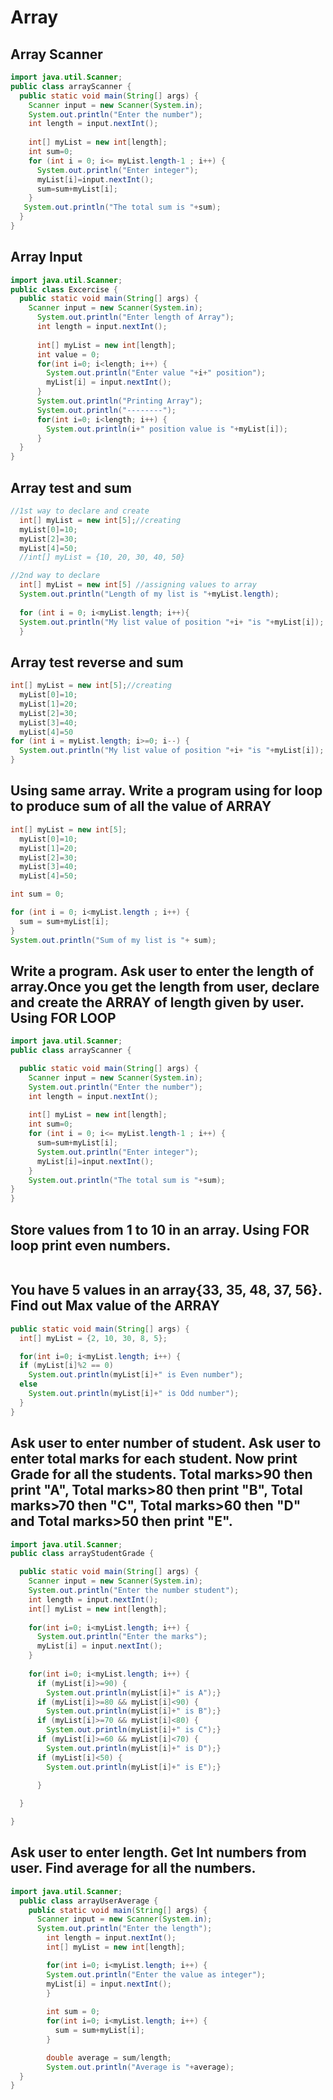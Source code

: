 Array
=====
Array Scanner
-------------
```java
import java.util.Scanner;
public class arrayScanner {
  public static void main(String[] args) {
    Scanner input = new Scanner(System.in);
    System.out.println("Enter the number");
    int length = input.nextInt();
		
    int[] myList = new int[length];
    int sum=0;
    for (int i = 0; i<= myList.length-1 ; i++) {
      System.out.println("Enter integer");
      myList[i]=input.nextInt();
      sum=sum+myList[i];
    }
   System.out.println("The total sum is "+sum);
  }
}
```
Array Input
-----------
```java
import java.util.Scanner;
public class Excercise {
  public static void main(String[] args) {
    Scanner input = new Scanner(System.in);
      System.out.println("Enter length of Array");
      int length = input.nextInt();
		
      int[] myList = new int[length];
      int value = 0;
      for(int i=0; i<length; i++) {
        System.out.println("Enter value "+i+" position");
        myList[i] = input.nextInt();
      }
      System.out.println("Printing Array");
      System.out.println("--------");
      for(int i=0; i<length; i++) {
        System.out.println(i+" position value is "+myList[i]);
      }
  }
}
```
Array test and sum
------------------
```java
//1st way to declare and create
  int[] myList = new int[5];//creating
  myList[0]=10;
  myList[2]=30;
  myList[4]=50;
  //int[] myList = {10, 20, 30, 40, 50}
```		
```java
//2nd way to declare
  int[] myList = new int[5] //assigning values to array
  System.out.println("Length of my list is "+myList.length);
    
  for (int i = 0; i<myList.length; i++){
  System.out.println("My list value of position "+i+ "is "+myList[i]);
  }
```
Array test reverse and sum
--------------------------
```java
int[] myList = new int[5];//creating
  myList[0]=10;
  myList[1]=20;
  myList[2]=30;
  myList[3]=40;
  myList[4]=50
for (int i = myList.length; i>=0; i--) {
  System.out.println("My list value of position "+i+ "is "+myList[i]);
}
```
Using same array. Write a program using for loop to produce sum of all the value of ARRAY
-----------------------------------------------------------------------------------------
```java
int[] myList = new int[5];
  myList[0]=10;
  myList[1]=20;
  myList[2]=30;
  myList[3]=40;
  myList[4]=50;

int sum = 0;

for (int i = 0; i<myList.length ; i++) {
  sum = sum+myList[i];
}
System.out.println("Sum of my list is "+ sum);
```
Write a program. Ask user to enter the length of array.Once you get the length from user, declare and create the ARRAY of length given by user. Using FOR LOOP
------------------------------------------
```java
import java.util.Scanner;
public class arrayScanner {

  public static void main(String[] args) {
    Scanner input = new Scanner(System.in);
    System.out.println("Enter the number");
    int length = input.nextInt();
    
    int[] myList = new int[length];
    int sum=0;
    for (int i = 0; i<= myList.length-1 ; i++) {
      sum=sum+myList[i];
      System.out.println("Enter integer");
      myList[i]=input.nextInt();
    }
    System.out.println("The total sum is "+sum);
}
}
```
Store values from 1 to 10 in an array. Using FOR loop print even numbers.
--------------------------------------------------------------------------
```java

```
You have 5 values in an array{33, 35, 48, 37, 56}. Find out Max value of the ARRAY
----------------------------------------------------------------------------------
```java
public static void main(String[] args) {
  int[] myList = {2, 10, 30, 8, 5};

  for(int i=0; i<myList.length; i++) {
  if (myList[i]%2 == 0)
    System.out.println(myList[i]+" is Even number");
  else
    System.out.println(myList[i]+" is Odd number");
  }
}
```
Ask user to enter number of student. Ask user to enter total marks for each student. Now print Grade for all the students. Total marks>90 then print "A", Total marks>80 then print "B", Total marks>70 then "C", Total marks>60 then "D" and Total marks>50 then print "E".
-------------------------------------------------------------------------------------------------------------------------
```java
import java.util.Scanner;
public class arrayStudentGrade {

  public static void main(String[] args) {
    Scanner input = new Scanner(System.in);
    System.out.println("Enter the number student");
    int length = input.nextInt();
    int[] myList = new int[length];
		
    for(int i=0; i<myList.length; i++) {
      System.out.println("Enter the marks");
      myList[i] = input.nextInt();
    }
		
    for(int i=0; i<myList.length; i++) {
      if (myList[i]>=90) {
        System.out.println(myList[i]+" is A");}
      if (myList[i]>=80 && myList[i]<90) {
        System.out.println(myList[i]+" is B");}
      if (myList[i]>=70 && myList[i]<80) {
        System.out.println(myList[i]+" is C");}
      if (myList[i]>=60 && myList[i]<70) {
        System.out.println(myList[i]+" is D");}
      if (myList[i]<50) {
        System.out.println(myList[i]+" is E");}
	
      }

  }

}
```
Ask user to enter length. Get Int numbers from user. Find average for all the numbers.
-------------------------------------------------------------------------------------
```java
import java.util.Scanner;
  public class arrayUserAverage {
    public static void main(String[] args) {
      Scanner input = new Scanner(System.in);
      System.out.println("Enter the length");
        int length = input.nextInt();
        int[] myList = new int[length];

        for(int i=0; i<myList.length; i++) {
        System.out.println("Enter the value as integer");
        myList[i] = input.nextInt();
        }
    
        int sum = 0;
        for(int i=0; i<myList.length; i++) {
          sum = sum+myList[i];
        }

        double average = sum/length;
        System.out.println("Average is "+average);
  }
}
```
